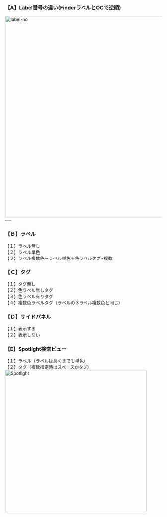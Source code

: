 ### 【A】Label番号の違い(FinderラベルとOCで逆順)  
<img width="644" alt="label-no" src="https://github.com/force4u/AppleScript/assets/11995768/7a853ca3-d34c-4a7f-8f35-4355f11353e5">  
---  

### 【Ｂ】ラベル  
【１】ラベル無し  
【２】ラベル単色  
【３】ラベル複数色＝ラベル単色＋色ラベルタグ×複数  
  
### 【Ｃ】タグ  
【１】タグ無し  
【２】色ラベル無しタグ  
【３】色ラベル有りタグ  
【４】複数色ラベルタグ（ラベルの３ラベル複数色と同じ）  
  
### 【Ｄ】サイドパネル  
【１】表示する  
【２】表示しない  
  
### 【E】Spotlight検索ビュー  
【１】ラベル（ラベルはあくまでも単色）  
【２】タグ（複数指定時はスペースかタブ）  
<img width="455" alt="Spotlight" src="https://github.com/force4u/AppleScript/assets/11995768/5594c5a7-56da-4537-90bd-a2badbd7d3a7">  


